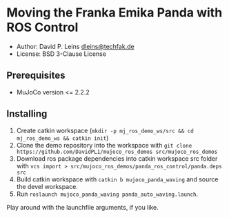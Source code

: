 # Moving the Franka Emika Panda with ROS Control

* Author: David P. Leins <dleins@techfak.de>
* License: BSD 3-Clause License

## Prerequisites

- MuJoCo version <= 2.2.2

## Installing

1. Create catkin workspace (`mkdir -p mj_ros_demo_ws/src && cd mj_ros_demo_ws && catkin init`)
2. Clone the demo repository into the workspace with `git clone https://github.com/DavidPL1/mujoco_ros_demos src/mujoco_ros_demos`
3. Download ros package dependencies into catkin workspace src folder with `vcs import > src/mujoco_ros_demos/panda_ros_control/panda.deps src`
4. Build catkin workspace with `catkin b mujoco_panda_waving` and source the devel workspace.
5. Run `roslaunch mujoco_panda_waving panda_auto_waving.launch`.

Play around with the launchfile arguments, if you like.
